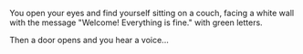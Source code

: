 You open your eyes and find yourself sitting on a couch, facing a white wall with the message "Welcome! Everything is fine." with green letters.

Then a door opens and you hear a voice...